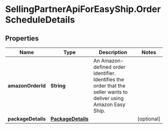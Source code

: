 # SellingPartnerApiForEasyShip.OrderScheduleDetails

## Properties

Name | Type | Description | Notes
------------ | ------------- | ------------- | -------------
**amazonOrderId** | **String** | An Amazon-defined order identifier. Identifies the order that the seller wants to deliver using Amazon Easy Ship. | 
**packageDetails** | [**PackageDetails**](PackageDetails.md) |  | [optional] 


